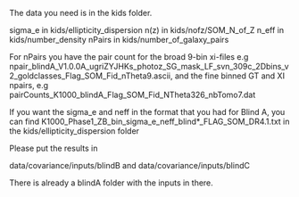 The data you need is in the kids folder.

sigma_e in kids/ellipticity_dispersion
n(z)    in kids/nofz/SOM_N_of_Z
n_eff   in kids/number_density
nPairs  in kids/number_of_galaxy_pairs

For nPairs you have the pair count for the broad 9-bin xi-files e.g npair_blindA_V1.0.0A_ugriZYJHKs_photoz_SG_mask_LF_svn_309c_2Dbins_v2_goldclasses_Flag_SOM_Fid_nTheta9.ascii,   and the fine binned GT and XI npairs, e.g pairCounts_K1000_blindA_Flag_SOM_Fid_NTheta326_nbTomo7.dat



If you want the sigma_e and neff in the format that you had for Blind A, you can find K1000_Phase1_ZB_bin_sigma_e_neff_blind*_FLAG_SOM_DR4.1.txt in the kids/ellipticity_dispersion folder

Please put the results in 

data/covariance/inputs/blindB 
and 
data/covariance/inputs/blindC

There is already a blindA folder with the inputs in there. 
